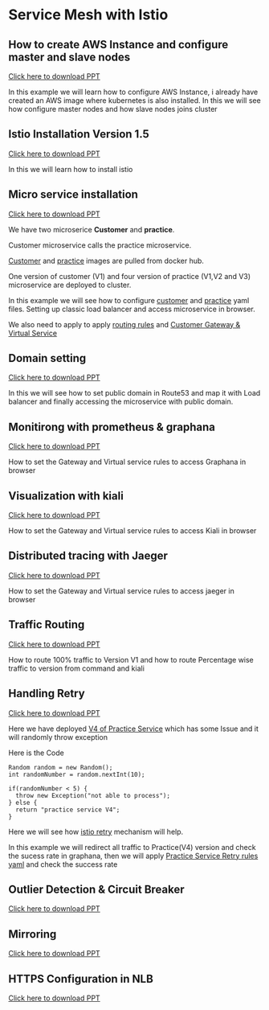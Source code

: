 # Service Mesh with Istio

## How to create AWS Instance and configure master and slave nodes ##

[Click here to download PPT](https://drive.google.com/open?id=1EwdjRzMtFKiV2JILaI6IChXGuO9eWJWy)

In this example we will learn how to configure AWS Instance, i already have created an AWS image where kubernetes is also installed.
In this we will see how configure master nodes and how slave nodes joins cluster

## Istio Installation Version 1.5 ##

[Click here to download PPT](https://drive.google.com/open?id=15T_EraatqS7ARW9fsB4rQHo-Kqf-sLM6)

In this we will learn how to install istio

## Micro service installation ##

[Click here to download PPT](https://drive.google.com/open?id=1i2KQ4A0OT00gLaLD4G3Z1WpJxVFE98kt)

We have two microserice **Customer** and **practice**. 

Customer microservice calls the practice microservice. 

[Customer](https://hub.docker.com/repository/docker/kuldeep99/customer) and [practice](https://hub.docker.com/repository/docker/kuldeep99/practice) images are pulled from docker hub.

One version of customer (V1) and four version of practice (V1,V2 and V3) microservice are deployed to cluster.

In this example we will see how to configure [customer](https://github.com/kuldeepsingh99/servicemesh/blob/master/istio/customer-service.yaml) and [practice](https://github.com/kuldeepsingh99/servicemesh/blob/master/istio/prac-service.yaml) yaml files. Setting up classic load balancer and access microservice in browser.

We also need to apply to apply [routing rules](https://github.com/kuldeepsingh99/servicemesh/blob/master/istio/default-destination-rule_v1_v2_v3.yaml) and [Customer Gateway & Virtual Service](https://github.com/kuldeepsingh99/servicemesh/blob/master/istio/customer-gatway.yaml)

## Domain setting ##

[Click here to download PPT](https://drive.google.com/open?id=1EXpRpp-AtyJR_Njm2-KiPXLNqUimlM4c)

In this we will see how to set public domain in Route53 and map it with Load balancer and finally accessing the microservice with public domain.

## Monitirong with prometheus & graphana ##

[Click here to download PPT](https://drive.google.com/open?id=1NtMpqe_9JGgCToUyAH4irad03Kx4PTOV)

How to set the Gateway and Virtual service rules to access Graphana in browser

## Visualization with kiali ##

[Click here to download PPT](https://drive.google.com/open?id=1-eltKYF1fYcPQ8aZIqS6TmWcaBGklpDK)

How to set the Gateway and Virtual service rules to access Kiali in browser

## Distributed tracing with Jaeger ##

[Click here to download PPT](https://drive.google.com/open?id=13zItIyzlOsdXJmQg8sJc_MfkRBniwf1u)

How to set the Gateway and Virtual service rules to access jaeger in browser

## Traffic Routing ##

[Click here to download PPT](https://drive.google.com/open?id=1j34yEsDLdiLPBnuSsPSbcXXJanywxCXz)

How to route 100% traffic to Version V1 and how to route Percentage wise traffic to version from command and kiali

## Handling Retry ##

[Click here to download PPT](https://drive.google.com/open?id=1gE34q7_wN91kA3T1PwzN3dGtnSpDrCc0)

Here we have deployed [V4 of Practice Service](https://github.com/kuldeepsingh99/servicemesh/blob/master/istio/practice_buggy_deploy.yaml) which has some Issue and it will randomly throw exception

Here is the Code
```
Random random = new Random(); 
int randomNumber = random.nextInt(10);
		
if(randomNumber < 5) {
  throw new Exception("not able to process");
} else {
  return "practice service V4";
}
```
Here we will see how [istio retry](https://istio.io/docs/concepts/traffic-management/#retries) mechanism will help.

In this example we will redirect all traffic to Practice(V4) version and check the sucess rate in graphana, then we will apply [Practice Service Retry rules yaml](https://github.com/kuldeepsingh99/servicemesh/blob/master/istio/practice_retry.yaml) and check the success rate

## Outlier Detection & Circuit Breaker ##

[Click here to download PPT](https://drive.google.com/open?id=1MiIiLVTuq5iapg0KmCPl_rvaI5YNNwez)

## Mirroring ##

[Click here to download PPT](https://drive.google.com/open?id=1JhMf9LjQkVnTHOAke-__2QI_NAwYqBN_) 

## HTTPS Configuration in NLB ##
[Click here to download PPT](https://drive.google.com/open?id=1QtovvTCtXYm2EEDtYWTM-946fa-BJ0Om)
